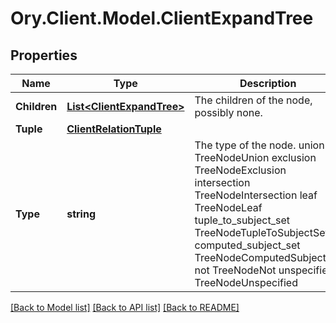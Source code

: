 # Ory.Client.Model.ClientExpandTree

## Properties

Name | Type | Description | Notes
------------ | ------------- | ------------- | -------------
**Children** | [**List&lt;ClientExpandTree&gt;**](ClientExpandTree.md) | The children of the node, possibly none. | [optional] 
**Tuple** | [**ClientRelationTuple**](ClientRelationTuple.md) |  | [optional] 
**Type** | **string** | The type of the node. union TreeNodeUnion exclusion TreeNodeExclusion intersection TreeNodeIntersection leaf TreeNodeLeaf tuple_to_subject_set TreeNodeTupleToSubjectSet computed_subject_set TreeNodeComputedSubjectSet not TreeNodeNot unspecified TreeNodeUnspecified | 

[[Back to Model list]](../README.md#documentation-for-models) [[Back to API list]](../README.md#documentation-for-api-endpoints) [[Back to README]](../README.md)

